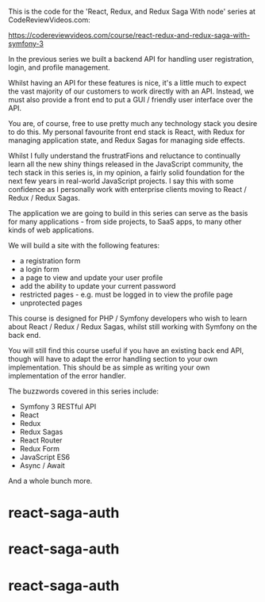 This is the code for the 'React, Redux, and Redux Saga With node' series at CodeReviewVideos.com:

https://codereviewvideos.com/course/react-redux-and-redux-saga-with-symfony-3

In the previous series we built a backend API for handling user registration, login, and profile management.

Whilst having an API for these features is nice, it's a little much to expect the vast majority of our customers to work directly with an API. Instead, we must also provide a front end to put a GUI / friendly user interface over the API.

You are, of course, free to use pretty much any technology stack you desire to do this. My personal favourite front end stack is React, with Redux for managing application state, and Redux Sagas for managing side effects.

Whilst I fully understand the frustratFions and reluctance to continually learn all the new shiny things released in the JavaScript community, the tech stack in this series is, in my opinion, a fairly solid foundation for the next few years in real-world JavaScript projects. I say this with some confidence as I personally work with enterprise clients moving to React / Redux / Redux Sagas.

The application we are going to build in this series can serve as the basis for many applications - from side projects, to SaaS apps, to many other kinds of web applications.

We will build a site with the following features:

* a registration form
* a login form
* a page to view and update your user profile
* add the ability to update your current password
* restricted pages - e.g. must be logged in to view the profile page
* unprotected pages

This course is designed for PHP / Symfony developers who wish to learn about React / Redux / Redux Sagas, whilst still working with Symfony on the back end.

You will still find this course useful if you have an existing back end API, though will have to adapt the error handling section to your own implementation. This should be as simple as writing your own implementation of the error handler.

The buzzwords covered in this series include:

* Symfony 3 RESTful API
* React
* Redux
* Redux Sagas
* React Router
* Redux Form
* JavaScript ES6
* Async / Await

And a whole bunch more.
# react-saga-auth
# react-saga-auth
# react-saga-auth
